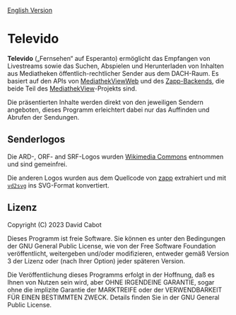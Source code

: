 [English Version](README.md)

# Televido

**Televido** („Fernsehen“ auf Esperanto) ermöglicht das Empfangen von Livestreams sowie das Suchen, Abspielen und Herunterladen von Inhalten aus Mediatheken öffentlich-rechtlicher Sender aus dem DACH-Raum. Es basiert auf den APIs von [MediathekViewWeb](https://mediathekviewweb.de/) und des [Zapp-Backends](https://github.com/mediathekview/zapp-backend), die beide Teil des [MediathekView](https://mediathekview.de/)-Projekts sind.

Die präsentierten Inhalte werden direkt von den jeweiligen Sendern angeboten, dieses Programm erleichtert dabei nur das Auffinden und Abrufen der Sendungen.

## Senderlogos

Die ARD-, ORF- and SRF-Logos wurden [Wikimedia Commons](https://commons.wikimedia.org) entnommen und sind gemeinfrei.

Die anderen Logos wurden aus dem Quellcode von [zapp](https://github.com/mediathekview/zapp) extrahiert und mit [`vd2svg`](https://github.com/seanghay/vector-drawable-svg) ins SVG-Format konvertiert.

## Lizenz

Copyright (C) 2023 David Cabot

Dieses Programm ist freie Software. Sie können es unter den Bedingungen der GNU General Public License, wie von der Free Software Foundation veröffentlicht, weitergeben und/oder modifizieren, entweder gemäß Version 3 der Lizenz oder (nach Ihrer Option) jeder späteren Version.

Die Veröffentlichung dieses Programms erfolgt in der Hoffnung, daß es Ihnen von Nutzen sein wird, aber OHNE IRGENDEINE GARANTIE, sogar ohne die implizite Garantie der MARKTREIFE oder der VERWENDBARKEIT FÜR EINEN BESTIMMTEN ZWECK. Details finden Sie in der GNU General Public License.
